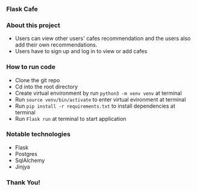 ### Flask Cafe

### About this project
- Users can view other users' cafes recommendation and the users also add their own recommendations.
- Users have to sign up and log in to view or add cafes

### How to run code
- Clone the git repo
- Cd into the root directory
- Create virtual environment by run `python3 -m venv venv` at terminal
- Run `source venv/bin/activate` to enter virtual evironment at terminal
- Run `pip install -r requirements.txt` to install dependencies at terminal
- Run `Flask run` at terminal to start application

### Notable technologies
- Flask
- Postgres
- SqlAlchemy
- Jinjya

### Thank You!
